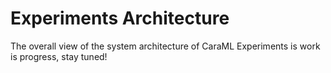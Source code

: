 # Experiments Architecture

The overall view of the system architecture of CaraML Experiments is work is progress, stay tuned!
